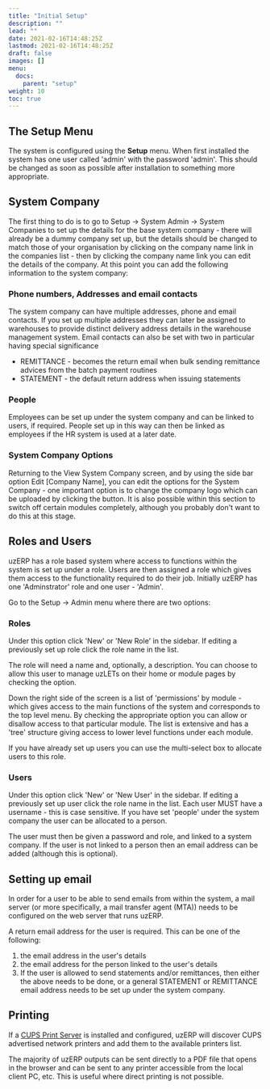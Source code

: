 ```yaml
---
title: "Initial Setup"
description: ""
lead: ""
date: 2021-02-16T14:48:25Z
lastmod: 2021-02-16T14:48:25Z
draft: false
images: []
menu: 
  docs:
    parent: "setup"
weight: 10
toc: true
---
```


## The Setup Menu

The system is configured using the **Setup** menu. When first installed the system has one user called 'admin' with the password 'admin'. This should be changed as soon as possible after installation to something more appropriate.

## System Company

The first thing to do is to go to Setup -> System Admin -> System Companies to set up the details for the base system company - there will already be a dummy company set up, but the details should be changed to match those of your organisation by clicking on the company name link in the companies list - then by clicking the company name link you can edit the details of the company. At this point you can add the following information to the system company:

### Phone numbers, Addresses and email contacts

The system company can have multiple addresses, phone and email contacts. If you set up multiple addresses they can later be assigned to warehouses to provide distinct delivery address details in the warehouse management system. Email contacts can also be set with two in particular having special significance

* REMITTANCE - becomes the return email when bulk sending remittance advices from the batch payment routines
* STATEMENT - the default return address when issuing statements

### People

Employees can be set up under the system company and can be linked to users, if required. People set up in this way can then be linked as employees if the HR system is used at a later date.

### System Company Options

Returning to the View System Company screen, and by using the side bar option Edit [Company Name], you can edit the options for the System Company - one important option is to change the company logo which can be uploaded by clicking the button. It is also possible within this section to switch off certain modules completely, although you probably don't want to do this at this stage.

## Roles and Users

uzERP has a role based system where access to functions within the system is set up under a role. Users are then assigned a role which gives them access to the functionality required to do their job. Initially uzERP has one 'Adminstrator' role and one user - 'Admin'.

Go to the Setup -> Admin menu where there are two options:

### Roles

Under this option click 'New' or 'New Role' in the sidebar. If editing a previously set up role click the role name in the list.

The role will need a name and, optionally, a description. You can choose to allow this user to manage uzLETs on their home or module pages by checking the option.

Down the right side of the screen is a list of 'permissions' by module - which gives access to the main functions of the system and corresponds to the top level menu. By checking the appropriate option you can allow or disallow access to that particular module. The list is extensive and has a 'tree' structure giving access to lower level functions under each module.

If you have already set up users you can use the multi-select box to allocate users to this role.

### Users

Under this option click 'New' or 'New User' in the sidebar. If editing a previously set up user click the role name in the list. Each user MUST have a username - this is case sensitive. If you have set 'people' under the system company the user can be allocated to a person.

The user must then be given a password and role, and linked to a system company. If the user is not linked to a person then an email address can be added (although this is optional).

## Setting up email

<span class="attention note">In order for a user to be able to send emails from within the system, a mail server (or more specifically, a mail transfer agent (MTA)) needs to be configured on the web server that runs uzERP.</span>

A return email address for the user is required. This can be one of the following:

1. the email address in the user's details
2. the email address for the person linked to the user's details
3. If the user is allowed to send statements and/or remittances, then either the above needs to be done, or a general STATEMENT or REMITTANCE email address needs to be set up under the system company.

## Printing

If a [CUPS Print Server](https://www.cups.org/doc/overview.html) is installed and configured, uzERP will discover CUPS advertised network printers and add them to the available printers list.

The majority of uzERP outputs can be sent directly to a PDF file that opens in the browser and can be sent to any printer accessible from the local client PC, etc. This is useful where direct printing is not possible.
